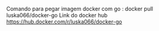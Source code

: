 Comando para pegar imagem docker com go : 
    docker pull luska066/docker-go
Link do docker hub
https://hub.docker.com/r/luska066/docker-go
